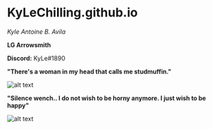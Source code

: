 # KyLeChilling.github.io
*Kyle Antoine B. Avila*

**LG Arrowsmith**

**Discord:** KyLe#1890

**"There's a woman in my head that calls me studmuffin."**

![alt text](https://i.pinimg.com/236x/5d/f6/93/5df693d97229983aaf90ea2734e3d99f.jpg)  

**"Silence wench.. I do not wish to be horny anymore. I just wish to be happy"**

![alt text](https://i.pinimg.com/236x/8b/ff/dd/8bffdd16478f2aabb6591fb0ef2a88e0.jpg)
